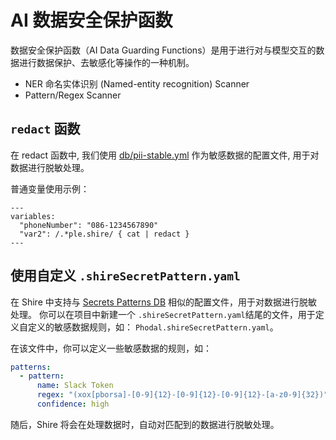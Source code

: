 # AI 数据安全保护函数

数据安全保护函数（AI Data Guarding Functions）是用于进行对与模型交互的数据进行数据保护、去敏感化等操作的一种机制。

- NER 命名实体识别 (Named-entity recognition) Scanner
- Pattern/Regex Scanner

## `redact` 函数

在 redact 函数中,
我们使用 [db/pii-stable.yml](https://github.com/mazen160/secrets-patterns-db/blob/master/db/pii-stable.yml)
作为敏感数据的配置文件, 用于对数据进行脱敏处理。

普通变量使用示例：

```shire
---
variables:
  "phoneNumber": "086-1234567890"
  "var2": /.*ple.shire/ { cat | redact }
---
```    

## 使用自定义 `.shireSecretPattern.yaml`

在 Shire 中支持与 [Secrets Patterns DB](https://github.com/mazen160/secrets-patterns-db) 相似的配置文件，用于对数据进行脱敏处理。
你可以在项目中新建一个 `.shireSecretPattern.yaml`结尾的文件，用于定义自定义的敏感数据规则，如：
`Phodal.shireSecretPattern.yaml`。

在该文件中，你可以定义一些敏感数据的规则，如：

```yaml
patterns:
  - pattern:
      name: Slack Token
      regex: "(xox[pborsa]-[0-9]{12}-[0-9]{12}-[0-9]{12}-[a-z0-9]{32})"
      confidence: high
```

随后，Shire 将会在处理数据时，自动对匹配到的数据进行脱敏处理。

